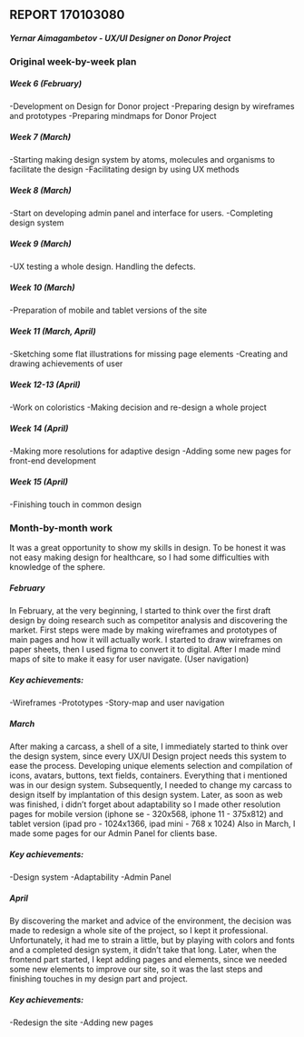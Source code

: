 ## REPORT 170103080 

##### Yernar Aimagambetov - UX/UI Designer on Donor Project
### Original week-by-week plan
##### Week 6 (February)
-Development on Design for Donor project
-Preparing design by wireframes and prototypes
-Preparing mindmaps for Donor Project

##### Week 7 (March)
-Starting making design system by atoms, molecules and organisms to facilitate the design
-Facilitating design by using UX methods

##### Week 8 (March)
-Start on developing admin panel and interface for users.
-Completing design system 

##### Week 9 (March)
-UX testing a whole design. Handling the defects.

##### Week 10 (March)
-Preparation of mobile and tablet versions of the site

##### Week 11 (March, April)
-Sketching some flat illustrations for missing page elements
-Creating and drawing achievements of user

##### Week 12-13 (April)
-Work on coloristics
-Making decision and re-design a whole project

##### Week 14 (April)
-Making more resolutions for adaptive design
-Adding some new pages for front-end development 

##### Week 15 (April)
-Finishing touch in common design

### Month-by-month work
It was a great opportunity to show my skills in design. To be honest it was not easy making design for healthcare, so I had some difficulties with knowledge of the sphere.
##### February
In February, at the very beginning, I started to think over the first draft design by doing research such as competitor analysis and discovering the market.
First steps were made by making wireframes and prototypes of main pages and how it will actually work. I started to draw wireframes on paper sheets, then I used figma to convert it to digital. After I made mind maps of site to make it easy for user navigate. (User navigation)
##### Key achievements:
-Wireframes
-Prototypes
-Story-map and user navigation

##### March
After making a carcass, a shell of a site, I immediately started to think over the design system, since every UX/UI Design project needs this system to ease the process. Developing unique elements selection and compilation of icons, avatars, buttons, text fields, containers. Everything that i mentioned was in our design system. Subsequently, I needed to change my carcass to design itself by implantation of this design system. 
Later, as soon as web was finished, i didn’t forget about adaptability so I made other resolution pages for mobile version (iphone se - 320x568, iphone 11 - 375x812) and tablet version (ipad pro - 1024x1366, ipad mini - 768 x 1024)
Also in March, I made some pages for our Admin Panel for clients base. 
##### Key achievements:
-Design system
-Adaptability
-Admin Panel
 
##### April
By discovering the market and advice of the environment, the decision was made to redesign a whole site of the project, so I kept it professional. Unfortunately, it had me to strain a little, but by playing with colors and fonts and a completed design system, it didn’t take that long. 
Later, when the frontend part started, I kept adding pages and elements, since we needed some new elements to improve our site, so it was the last steps and finishing touches in my design part and project.
##### Key achievements:
-Redesign the site
-Adding new pages
